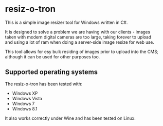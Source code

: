 # resiz-o-tron
This is a simple image resizer tool for Windows written in C#.

It is designed to solve a problem we are having with our clients - images taken with modern
digital cameras are too large, taking forever to upload and using a lot of ram when doing a server-side
image resize for web use.

This tool allows for esy bulk residing of images prior to upload into the CMS; although it can be used for other
purposes too.


## Supported operating systems

The resiz-o-tron has been tested with:
- Windows XP
- Windows Vista
- Windows 7
- Windows 8.1

It also works correctly under Wine and has been tested on Linux.
